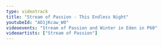 ```yaml
---
type: videotrack
title: "Stream of Passion - This Endless Night"
youtubeId: "AO1jKcaw_W0"
videoevents: "Stream of Passion and Winter in Eden in P60"
videoartists: ["Stream of Passion"]
---
```

